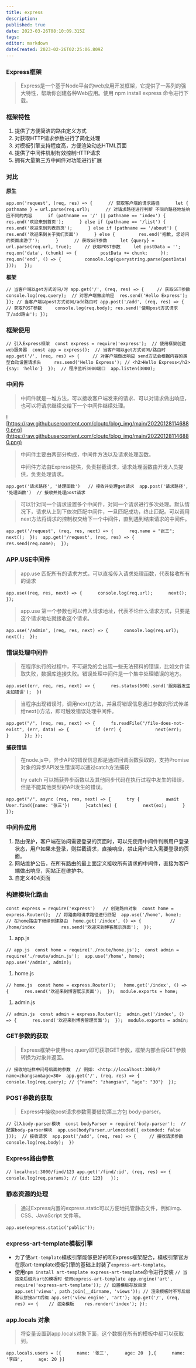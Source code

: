 ```yaml
---
title: express
description: 
published: true
date: 2023-03-26T08:10:09.315Z
tags: 
editor: markdown
dateCreated: 2023-02-26T02:25:06.809Z
---
```


### Express框架

> Express是一个基于Node平台的web应用开发框架，它提供了一系列的强大特性，帮助你创建各种Web应用。使用 npm install express 命令进行下载。

### **框架特性**

1. 提供了方便简洁的路由定义方式
2. 对获取HTTP请求参数进行了简化处理
3. 对模板引擎支持程度高，方便渲染动态HTML页面
4. 提供了中间件机制有效控制HTTP请求
5. 拥有大量第三方中间件对功能进行扩展

### **对比**

**原生**

`app.on('request', (req, res) => {      // 获取客户端的请求路径      let { pathname } = url.parse(req.url);      // 对请求路径进行判断 不同的路径地址响应不同的内容      if (pathname == '/' || pathname == 'index') {         res.end('欢迎来到首页');      } else if (pathname == '/list') {         res.end('欢迎来到列表页页');      } else if (pathname == '/about') {         res.end('欢迎来到关于我们页面')      } else {         res.end('抱歉, 您访问的页面出游了');      }      // 获取GET参数     let {query} = url.parse(req.url, true);     // 获取POST参数     let postData = '';     req.on('data', (chunk) => {         postData += chunk;     });     req.on('end', () => {         console.log(querystring.parse(postData)     }));   });`

**框架**

`// 当客户端以get方式访问/时 app.get('/', (req, res) => {     // 获取GET参数     console.log(req.query);  // 对客户端做出响应  res.send('Hello Express'); }); // 当客户端以post方式访问/add路由时 app.post('/add', (req, res) => {         // 获取POST参数     console.log(req.body); res.send('使用post方式请求了/add路由'); });`

### **框架使用**

`// 引入Express框架  const express = require('express');  // 使用框架创建web服务器  const app = express();  // 当客户端以get方式访问/路由时  app.get('/', (req, res) => {     // 对客户端做出响应 send方法会根据内容的类型自动设置请求头     res.send('Hello Express'); // <h2>Hello Express</h2> {say: 'hello'}  });  // 程序监听3000端口  app.listen(3000);`

### **中间件**

> 中间件就是一堆方法，可以接收客户端发来的请求、可以对请求做出响应，也可以将请求继续交给下一个中间件继续处理。

![https://raw.githubusercontent.com/cloutp/blog_img/main/202201281146880.png](https://raw.githubusercontent.com/cloutp/blog_img/main/202201281146880.png)

> 中间件主要由两部分构成，中间件方法以及请求处理函数。
>
> 中间件方法由Express提供，负责拦截请求，请求处理函数由开发人员提供，负责处理请求。

`app.get('请求路径', '处理函数')   // 接收并处理get请求  app.post('请求路径', '处理函数')  // 接收并处理post请求`

> 可以针对同一个请求设置多个中间件，对同一个请求进行多次处理。默认情况下，请求从上到下依次匹配中间件，一旦匹配成功，终止匹配。可以调用next方法将请求的控制权交给下一个中间件，直到遇到结束请求的中间件。

`app.get('/request', (req, res, next) => {      req.name = "张三";      next();  });  app.get('/request', (req, res) => {      res.send(req.name);  });`

### **APP.USE中间件**

> app.use 匹配所有的请求方式，可以直接传入请求处理函数，代表接收所有的请求

`app.use((req, res, next) => {      console.log(req.url);      next();  });`

> app.use 第一个参数也可以传入请求地址，代表不论什么请求方式，只要是这个请求地址就接收这个请求。

`app.use('/admin', (req, res, next) => {      console.log(req.url);      next();  });`

### **错误处理中间件**

> 在程序执行的过程中，不可避免的会出现一些无法预料的错误，比如文件读取失败，数据库连接失败。错误处理中间件是一个集中处理错误的地方。

`app.use((err, req, res, next) => {      res.status(500).send('服务器发生未知错误');  })`

> 当程序出现错误时，调用next()方法，并且将错误信息通过参数的形式传递给next()方法，即可触发错误处理中间件。

`app.get("/", (req, res, next) => {      fs.readFile("/file-does-not-exist", (err, data) => {          if (err) {             next(err);          }      }); });`

**捕获错误**

> 在node.js中，异步API的错误信息都是通过回调函数获取的，支持Promise对象的异步API发生错误可以通过catch方法捕获
>
> try catch 可以捕获异步函数以及其他同步代码在执行过程中发生的错误，但是不能其他类型的API发生的错误。

`app.get("/", async (req, res, next) => {      try {          await User.find({name: '张三'})      }catch(ex) {          next(ex);      }  });`

### **中间件应用**

1. 路由保护，客户端在访问需要登录的页面时，可以先使用中间件判断用户登录状态，用户如果未登录，则拦截请求，直接响应，禁止用户进入需要登录的页面。
2. 网站维护公告，在所有路由的最上面定义接收所有请求的中间件，直接为客户端做出响应，网站正在维护中。
3. 自定义404页面

### **构建模块化路由**

`const express = require('express')   // 创建路由对象  const home = express.Router();  // 将路由和请求路径进行匹配  app.use('/home', home);   // 在home路由下继续创建路由  home.get('/index', () => {           //  /home/index          res.send('欢迎来到博客展示页面');  });`

1. app.js

`// app.js  const home = require('./route/home.js');  const admin = require('./route/admin.js');  app.use('/home', home);  app.use('/admin', admin);`

1. home.js

`// home.js  const home = express.Router();   home.get('/index', () => {      res.send('欢迎来到博客展示页面');  });  module.exports = home;`

1. admin.js

`// admin.js  const admin = express.Router();  admin.get('/index', () => {      res.send('欢迎来到博客管理页面');  });  module.exports = admin;`

### **GET参数的获取**

> Express框架中使用req.query即可获取GET参数，框架内部会将GET参数转换为对象并返回。

`// 接收地址栏中问号后面的参数  // 例如: <http://localhost:3000/?name=zhangsan&age=30>  app.get('/', (req, res) => {     console.log(req.query); // {"name": "zhangsan", "age": "30"}  });`

### **POST参数的获取**

> Express中接收post请求参数需要借助第三方包 body-parser。

`// 引入body-parser模块  const bodyParser = require('body-parser');  // 配置body-parser模块  app.use(bodyParser.urlencoded({ extended: false }));  // 接收请求  app.post('/add', (req, res) => {     // 接收请求参数     console.log(req.body);  })`

### **Express路由参数**

`// localhost:3000/find/123 app.get('/find/:id', (req, res) => {       console.log(req.params); // {id: 123}   });`

### **静态资源的处理**

> 通过Express内置的express.static可以方便地托管静态文件，例如img、CSS、JavaScript 文件等。

`app.use(express.static('public'));`

### **express-art-template模板引擎**

* 为了使`art-template`模板引擎能够更好的和Express框架配合，模板引擎官方在原art-template模板引擎的基础上封装了`express-art-template`。
* 使用`npm install art-template express-art-template`命令进行安装
  `// 当渲染后缀为art的模板时 使用express-art-template app.engine('art', require('express-art-template')); // 设置模板存放目录 app.set('views', path.join(__dirname, 'views')); // 渲染模板时不写后缀 默认拼接art后缀 app.set('view engine', 'art'); app.get('/', (req, res) => {    // 渲染模板    res.render('index'); });`

### **app.locals 对象**

> 将变量设置到app.locals对象下面，这个数据在所有的模板中都可以获取到。

`app.locals.users = [{      name: '张三',      age: 20  },{      name: '李四',      age: 20 }]`